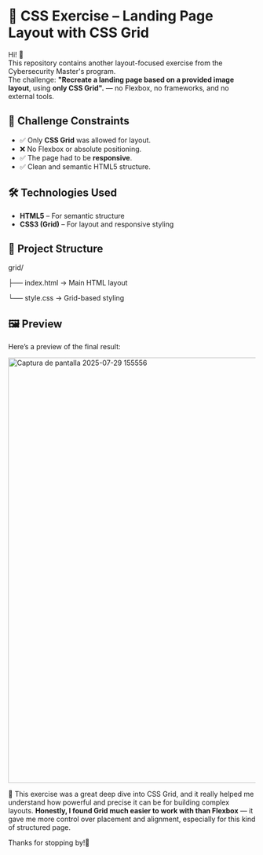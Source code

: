 # 🧱 CSS Exercise – Landing Page Layout with CSS Grid

Hi! 👋  
This repository contains another layout-focused exercise from the Cybersecurity Master's program.  
The challenge: **"Recreate a landing page based on a provided image layout**, using **only CSS Grid".** — no Flexbox, no frameworks, and no external tools. 

## 🎯 Challenge Constraints

- ✅ Only **CSS Grid** was allowed for layout.
- ❌ No Flexbox or absolute positioning.
- ✅ The page had to be **responsive**.
- ✅ Clean and semantic HTML5 structure.

## 🛠 Technologies Used

- **HTML5** – For semantic structure  
- **CSS3 (Grid)** – For layout and responsive styling  

## 📁 Project Structure
grid/

├── index.html → Main HTML layout

└── style.css → Grid-based styling

## 🖼️ Preview
Here’s a preview of the final result:

<img width="1920" height="865" alt="Captura de pantalla 2025-07-29 155556" src="https://github.com/user-attachments/assets/e343918e-c3c6-4c1a-a820-5c6ab4225ed7" />


🧠 This exercise was a great deep dive into CSS Grid, and it really helped me understand how powerful and precise it can be for building complex layouts. **Honestly, I found Grid much easier to work with than Flexbox** — it gave me more control over placement and alignment, especially for this kind of structured page.


Thanks for stopping by!🥰
